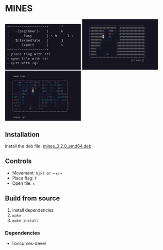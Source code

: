 # MINES
<div>
<img src="https://github.com/Judro/mines/blob/main/img/menu.png" alt="menu" width="250px">
<img src="https://github.com/Judro/mines/blob/main/img/game.png" alt="game" width="250px">
<img src="https://github.com/Judro/mines/blob/main/img/game_over.png" alt="game over" width="250px">
</div>

## Installation
install the deb file: [mines_0.2.0_amd64.deb](https://github.com/Judro/mines/releases/download/v0.2.0/mines_0.2.0_amd64.deb)

## Controls
- Movement: `hjkl or ←↓↑→`
- Place flag: `f`
- Open tile: `s`

## Build from source
1. install dependencies
2. `make`
3. `make install`

### Dependencies
- libncurses-devel
